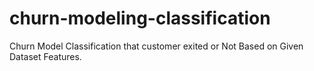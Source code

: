 # churn-modeling-classification
Churn Model Classification that customer exited or Not Based on Given Dataset Features.
